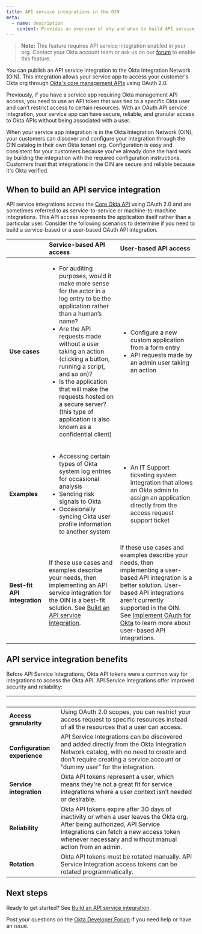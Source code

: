 ```yaml
---
title: API service integrations in the OIN
meta:
  - name: description
    content: Provides an overview of why and when to build API service integrations for the Okta Integration Network.
---
```


<ApiLifecycle access="ea" />

> **Note:** This feature requires API service integration enabled in your org. Contact your Okta account team or ask us on our [forum](https://devforum.okta.com/) to enable this feature.
<!-- Need OAUTH_ADMIN_CONSENT_DIALOG FF enabled in monolith org -->

You can publish an API service integration to the Okta Integration Network (OIN). This integration allows your service app to access your customer's Okta org through [Okta's core management APIs](/docs/reference/core-okta-api/) using OAuth 2.0.

Previously, if you have a service app requiring Okta management API access, you need to use an API token that was tied to a specific Okta user and can't restrict access to certain resources. With an OAuth API service integration, your service app can have secure, reliable, and granular access to Okta APIs without being associated with a user.

When your service app integration is in the Okta Integration Network (OIN), your customers can discover and configure your integration through the OIN catalog in their own Okta tenant org. Configuration is easy and consistent for your customers because you've already done the hard work by building the integration with the required configuration instructions. Customers trust that integrations in the OIN are secure and reliable because it's Okta verified.

## When to build an API service integration

API service integrations access the [Core Okta API](/docs/reference/core-okta-api/) using OAuth 2.0 and are sometimes referred to as service-to-service or machine-to-machine integrations. This API access represents the application itself rather than a particular user. Consider the following scenarios to determine if you need to build a service-based or a user-based OAuth API integration.

| &nbsp; |  Service-based API access | User-based API access |
| ------ | :------------------- | :----------------------- |
| **Use cases** | <ul><li>For auditing purposes, would it make more sense for the actor in a log entry to be the application rather than a human’s name?</li> <li>Are the API requests made without a user taking an action (clicking a button, running a script, and so on)?</li> <li>Is the application that will make the requests hosted on a secure server? (this type of application is also known as a confidential client)</li></ul> | <ul><li>Configure a new custom application from a form entry</li> <li>API requests made by an admin user taking an action</li></ul> |
| **Examples** | <ul><li>Accessing certain types of Okta system log entries for occasional analysis</li> <li>Sending risk signals to Okta</li> <li>Occasionally syncing Okta user profile information to another system</li></ul> |  <ul><li>An IT Support ticketing system integration that allows an Okta admin to assign an application directly from the access request support ticket</li></ul> |
| **Best-fit API integration** | If these use cases and examples describe your needs, then implementing an API service integration for the OIN is a best-fit solution. See [Build an API service integration](/docs/guides/build-api-service-integration/).  | If these use cases and examples describe your needs, then implementing a user-based API integration is a better solution. User-based API integrations aren't currently supported in the OIN. See [Implement OAuth for Okta](/docs/guides/implement-oauth-for-okta/main/) to learn more about user-based API integrations. |

## API service integration benefits

Before API Service Integrations, Okta API tokens were a common way for integrations to access the Okta API. API Service Integrations offer improved security and reliability:

| &nbsp; | &nbsp; |
| ------ | ------ |
| **Access granularity** | Using OAuth 2.0 scopes, you can restrict your access request to specific resources instead of all the resources that a user can access. |
| **Configuration experience** | API Service Integrations can be discovered and added directly from the Okta Integration Network catalog, with no need to create and don’t require creating a service account or “dummy user” for the integration. |
| **Service integration** | Okta API tokens represent a user, which means they're not a great fit for service integrations where a user context isn’t needed or desirable. |
| **Reliability** | Okta API tokens expire after 30 days of inactivity or when a user leaves the Okta org. After being authorized, API Service Integrations can fetch a new access token whenever necessary and without manual action from an admin. |
| **Rotation** | Okta API tokens must be rotated manually. API Service Integration access tokens can be rotated programmatically. |

## Next steps

Ready to get started? See [Build an API service integration](/docs/guides/build-api-service-integration/).

Post your questions on the [Okta Developer Forum](https://devforum.okta.com/c/questions/oin-submissions/19) if you need help or have an issue.
